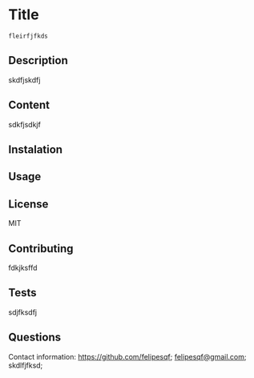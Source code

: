 # Title
    fleirfjfkds
## Description
skdfjskdfj
## Content
sdkfjsdkjf
## Instalation

## Usage

## License
MIT
## Contributing
fdkjksffd
## Tests
sdjfksdfj
## Questions
Contact information:
https://github.com/felipesqf;
felipesqf@gmail.com;
skdlfjfksd;